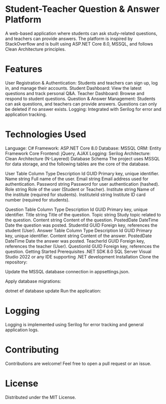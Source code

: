 # Student-Teacher Question & Answer Platform

A web-based application where students can ask study-related questions, and teachers can provide answers. The platform is inspired by StackOverflow and is built using ASP.NET Core 8.0, MSSQL, and follows Clean Architecture principles.

# Features
User Registration & Authentication: Students and teachers can sign up, log in, and manage their accounts.
Student Dashboard: View the latest questions and track personal Q&A.
Teacher Dashboard: Browse and respond to student questions.
Question & Answer Management: Students can ask questions, and teachers can provide answers. Questions can only be deleted if no answer exists.
Logging: Integrated with Serilog for error and application tracking.

# Technologies Used
Language: C#
Framework: ASP.NET Core 8.0
Database: MSSQL
ORM: Entity Framework Core
Frontend: jQuery, AJAX
Logging: Serilog
Architecture: Clean Architecture (N-Layered)
Database Schema
The project uses MSSQL for data storage, and the following tables are the core of the database.

User Table
Column	Type	Description
Id	GUID	Primary key, unique identifier.
Name	string	Full name of the user.
Email	string	Email address used for authentication.
Password	string	Password for user authentication (hashed).
Role	string	Role of the user (Student or Teacher).
Institute	string	Name of the institute (required for students).
InstituteId	string	Institute ID card number (required for students).

Question Table
Column	Type	Description
Id	GUID	Primary key, unique identifier.
Title	string	Title of the question.
Topic	string	Study topic related to the question.
Content	string	Content of the question.
PostedDate	DateTime	Date the question was posted.
StudentId	GUID	Foreign key, references the student (User).
Answer Table
Column	Type	Description
Id	GUID	Primary key, unique identifier.
Content	string	Content of the answer.
PostedDate	DateTime	Date the answer was posted.
TeacherId	GUID	Foreign key, references the teacher (User).
QuestionId	GUID	Foreign key, references the question.
Getting Started
Prerequisites
.NET SDK 8.0
SQL Server
Visual Studio 2022 or any IDE supporting .NET development
Installation
Clone the repository:

Update the MSSQL database connection in appsettings.json.

Apply database migrations:

dotnet ef database update
Run the application:

# Logging
Logging is implemented using Serilog for error tracking and general application logs.

# Contributing
Contributions are welcome! Feel free to open a pull request or an issue.

# License
Distributed under the MIT License.